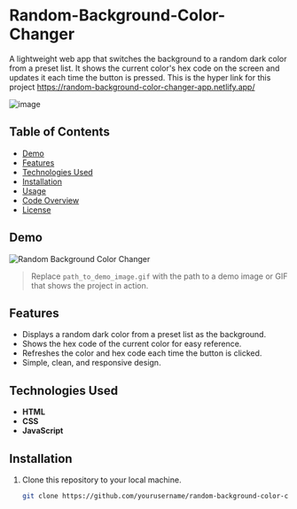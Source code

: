 # Random-Background-Color-Changer
A lightweight web app that switches the background to a random dark color from a preset list. It shows the current color's hex code on the screen and updates it each time the button is pressed. This is the hyper link for this project https://random-background-color-changer-app.netlify.app/

![image](https://github.com/user-attachments/assets/7b75768d-6c1b-47d5-ac43-4cc72a0342a4)


## Table of Contents

- [Demo](#demo)
- [Features](#features)
- [Technologies Used](#technologies-used)
- [Installation](#installation)
- [Usage](#usage)
- [Code Overview](#code-overview)
- [License](#license)

## Demo

![Random Background Color Changer](path_to_demo_image.gif)

> Replace `path_to_demo_image.gif` with the path to a demo image or GIF that shows the project in action.

## Features

- Displays a random dark color from a preset list as the background.
- Shows the hex code of the current color for easy reference.
- Refreshes the color and hex code each time the button is clicked.
- Simple, clean, and responsive design.

## Technologies Used

- **HTML**
- **CSS**
- **JavaScript**

## Installation

1. Clone this repository to your local machine.
   ```bash
   git clone https://github.com/yourusername/random-background-color-changer.git
